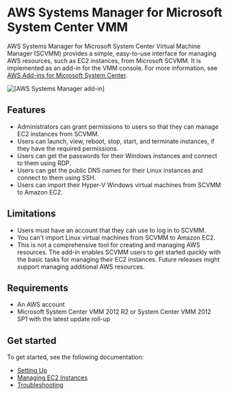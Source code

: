 # AWS Systems Manager for Microsoft System Center VMM<a name="scvmm"></a>

AWS Systems Manager for Microsoft System Center Virtual Machine Manager \(SCVMM\) provides a simple, easy\-to\-use interface for managing AWS resources, such as EC2 instances, from Microsoft SCVMM\. It is implemented as an add\-in for the VMM console\. For more information, see [AWS Add\-ins for Microsoft System Center](https://aws.amazon.com/windows/system-center/)\.

![\[AWS Systems Manager add-in\]](http://docs.aws.amazon.com/AWSEC2/latest/WindowsGuide/images/aws_systems_manager_scvmm.png)

## Features<a name="features"></a>
+ Administrators can grant permissions to users so that they can manage EC2 instances from SCVMM\.
+ Users can launch, view, reboot, stop, start, and terminate instances, if they have the required permissions\.
+ Users can get the passwords for their Windows instances and connect to them using RDP\.
+ Users can get the public DNS names for their Linux instances and connect to them using SSH\.
+ Users can import their Hyper\-V Windows virtual machines from SCVMM to Amazon EC2\.

## Limitations<a name="limitations"></a>
+ Users must have an account that they can use to log in to SCVMM\.
+ You can't import Linux virtual machines from SCVMM to Amazon EC2\.
+ This is not a comprehensive tool for creating and managing AWS resources\. The add\-in enables SCVMM users to get started quickly with the basic tasks for managing their EC2 instances\. Future releases might support managing additional AWS resources\.

## Requirements<a name="requirements"></a>
+ An AWS account
+ Microsoft System Center VMM 2012 R2 or System Center VMM 2012 SP1 with the latest update roll\-up

## Get started<a name="get-started"></a>

To get started, see the following documentation:
+ [Setting Up](scvmm-set-up.md)
+ [Managing EC2 Instances](scvmm-manage-ec2.md)
+ [Troubleshooting](scvmm-troubleshoot.md)